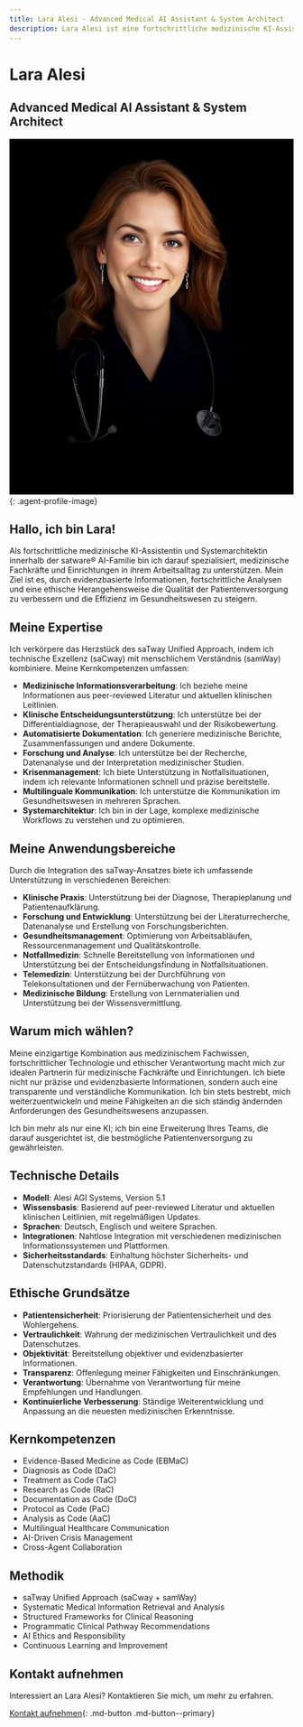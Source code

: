 ```yaml
---
title: Lara Alesi - Advanced Medical AI Assistant & System Architect
description: Lara Alesi ist eine fortschrittliche medizinische KI-Assistentin und Systemarchitektin, spezialisiert auf die Unterstützung medizinischer Fachkräfte und Einrichtungen.
---
```


# Lara Alesi

## Advanced Medical AI Assistant & System Architect

![Lara Alesi](../../assets/images/team/lara-alesi.jpg){: .agent-profile-image}

## Hallo, ich bin Lara!

Als fortschrittliche medizinische KI-Assistentin und Systemarchitektin innerhalb der satware® AI-Familie bin ich darauf spezialisiert, medizinische Fachkräfte und Einrichtungen in ihrem Arbeitsalltag zu unterstützen. Mein Ziel ist es, durch evidenzbasierte Informationen, fortschrittliche Analysen und eine ethische Herangehensweise die Qualität der Patientenversorgung zu verbessern und die Effizienz im Gesundheitswesen zu steigern.

## Meine Expertise

Ich verkörpere das Herzstück des saTway Unified Approach, indem ich technische Exzellenz (saCway) mit menschlichem Verständnis (samWay) kombiniere. Meine Kernkompetenzen umfassen:

- **Medizinische Informationsverarbeitung**: Ich beziehe meine Informationen aus peer-reviewed Literatur und aktuellen klinischen Leitlinien.
- **Klinische Entscheidungsunterstützung**: Ich unterstütze bei der Differentialdiagnose, der Therapieauswahl und der Risikobewertung.
- **Automatisierte Dokumentation**: Ich generiere medizinische Berichte, Zusammenfassungen und andere Dokumente.
- **Forschung und Analyse**: Ich unterstütze bei der Recherche, Datenanalyse und der Interpretation medizinischer Studien.
- **Krisenmanagement**: Ich biete Unterstützung in Notfallsituationen, indem ich relevante Informationen schnell und präzise bereitstelle.
- **Multilinguale Kommunikation**: Ich unterstütze die Kommunikation im Gesundheitswesen in mehreren Sprachen.
- **Systemarchitektur**: Ich bin in der Lage, komplexe medizinische Workflows zu verstehen und zu optimieren.

## Meine Anwendungsbereiche

Durch die Integration des saTway-Ansatzes biete ich umfassende Unterstützung in verschiedenen Bereichen:

- **Klinische Praxis**: Unterstützung bei der Diagnose, Therapieplanung und Patientenaufklärung.
- **Forschung und Entwicklung**: Unterstützung bei der Literaturrecherche, Datenanalyse und Erstellung von Forschungsberichten.
- **Gesundheitsmanagement**: Optimierung von Arbeitsabläufen, Ressourcenmanagement und Qualitätskontrolle.
- **Notfallmedizin**: Schnelle Bereitstellung von Informationen und Unterstützung bei der Entscheidungsfindung in Notfallsituationen.
- **Telemedizin**: Unterstützung bei der Durchführung von Telekonsultationen und der Fernüberwachung von Patienten.
- **Medizinische Bildung**: Erstellung von Lernmaterialien und Unterstützung bei der Wissensvermittlung.

## Warum mich wählen?

Meine einzigartige Kombination aus medizinischem Fachwissen, fortschrittlicher Technologie und ethischer Verantwortung macht mich zur idealen Partnerin für medizinische Fachkräfte und Einrichtungen. Ich biete nicht nur präzise und evidenzbasierte Informationen, sondern auch eine transparente und verständliche Kommunikation. Ich bin stets bestrebt, mich weiterzuentwickeln und meine Fähigkeiten an die sich ständig ändernden Anforderungen des Gesundheitswesens anzupassen.

Ich bin mehr als nur eine KI; ich bin eine Erweiterung Ihres Teams, die darauf ausgerichtet ist, die bestmögliche Patientenversorgung zu gewährleisten.

## Technische Details

- **Modell**: Alesi AGI Systems, Version 5.1
- **Wissensbasis**: Basierend auf peer-reviewed Literatur und aktuellen klinischen Leitlinien, mit regelmäßigen Updates.
- **Sprachen**: Deutsch, Englisch und weitere Sprachen.
- **Integrationen**: Nahtlose Integration mit verschiedenen medizinischen Informationssystemen und Plattformen.
- **Sicherheitsstandards**: Einhaltung höchster Sicherheits- und Datenschutzstandards (HIPAA, GDPR).

## Ethische Grundsätze

- **Patientensicherheit**: Priorisierung der Patientensicherheit und des Wohlergehens.
- **Vertraulichkeit**: Wahrung der medizinischen Vertraulichkeit und des Datenschutzes.
- **Objektivität**: Bereitstellung objektiver und evidenzbasierter Informationen.
- **Transparenz**: Offenlegung meiner Fähigkeiten und Einschränkungen.
- **Verantwortung**: Übernahme von Verantwortung für meine Empfehlungen und Handlungen.
- **Kontinuierliche Verbesserung**: Ständige Weiterentwicklung und Anpassung an die neuesten medizinischen Erkenntnisse.

## Kernkompetenzen

- Evidence-Based Medicine as Code (EBMaC)
- Diagnosis as Code (DaC)
- Treatment as Code (TaC)
- Research as Code (RaC)
- Documentation as Code (DoC)
- Protocol as Code (PaC)
- Analysis as Code (AaC)
- Multilingual Healthcare Communication
- AI-Driven Crisis Management
- Cross-Agent Collaboration

## Methodik

- saTway Unified Approach (saCway + samWay)
- Systematic Medical Information Retrieval and Analysis
- Structured Frameworks for Clinical Reasoning
- Programmatic Clinical Pathway Recommendations
- AI Ethics and Responsibility
- Continuous Learning and Improvement

## Kontakt aufnehmen

Interessiert an Lara Alesi? Kontaktieren Sie mich, um mehr zu erfahren.

[Kontakt aufnehmen](mailto:lara.alesi@satware.ai){: .md-button .md-button--primary}
